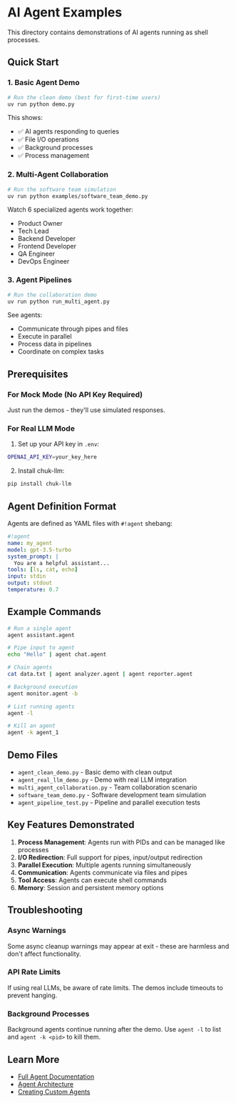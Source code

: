 # AI Agent Examples

This directory contains demonstrations of AI agents running as shell processes.

## Quick Start

### 1. Basic Agent Demo
```bash
# Run the clean demo (best for first-time users)
uv run python demo.py
```

This shows:
- ✅ AI agents responding to queries
- ✅ File I/O operations
- ✅ Background processes
- ✅ Process management

### 2. Multi-Agent Collaboration
```bash
# Run the software team simulation
uv run python examples/software_team_demo.py
```

Watch 6 specialized agents work together:
- Product Owner
- Tech Lead
- Backend Developer
- Frontend Developer
- QA Engineer
- DevOps Engineer

### 3. Agent Pipelines
```bash
# Run the collaboration demo
uv run python run_multi_agent.py
```

See agents:
- Communicate through pipes and files
- Execute in parallel
- Process data in pipelines
- Coordinate on complex tasks

## Prerequisites

### For Mock Mode (No API Key Required)
Just run the demos - they'll use simulated responses.

### For Real LLM Mode
1. Set up your API key in `.env`:
```bash
OPENAI_API_KEY=your_key_here
```

2. Install chuk-llm:
```bash
pip install chuk-llm
```

## Agent Definition Format

Agents are defined as YAML files with `#!agent` shebang:

```yaml
#!agent
name: my_agent
model: gpt-3.5-turbo
system_prompt: |
  You are a helpful assistant...
tools: [ls, cat, echo]
input: stdin
output: stdout
temperature: 0.7
```

## Example Commands

```bash
# Run a single agent
agent assistant.agent

# Pipe input to agent
echo "Hello" | agent chat.agent

# Chain agents
cat data.txt | agent analyzer.agent | agent reporter.agent

# Background execution
agent monitor.agent -b

# List running agents
agent -l

# Kill an agent
agent -k agent_1
```

## Demo Files

- `agent_clean_demo.py` - Basic demo with clean output
- `agent_real_llm_demo.py` - Demo with real LLM integration
- `multi_agent_collaboration.py` - Team collaboration scenario
- `software_team_demo.py` - Software development team simulation
- `agent_pipeline_test.py` - Pipeline and parallel execution tests

## Key Features Demonstrated

1. **Process Management**: Agents run with PIDs and can be managed like processes
2. **I/O Redirection**: Full support for pipes, input/output redirection
3. **Parallel Execution**: Multiple agents running simultaneously
4. **Communication**: Agents communicate via files and pipes
5. **Tool Access**: Agents can execute shell commands
6. **Memory**: Session and persistent memory options

## Troubleshooting

### Async Warnings
Some async cleanup warnings may appear at exit - these are harmless and don't affect functionality.

### API Rate Limits
If using real LLMs, be aware of rate limits. The demos include timeouts to prevent hanging.

### Background Processes
Background agents continue running after the demo. Use `agent -l` to list and `agent -k <pid>` to kill them.

## Learn More

- [Full Agent Documentation](../docs/AGENTS.md)
- [Agent Architecture](../chuk_virtual_shell/agents/README.md)
- [Creating Custom Agents](../docs/CUSTOM_AGENTS.md)